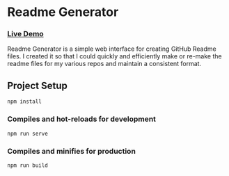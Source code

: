 # Readme Generator
### **[Live Demo](https://adamnizol.github.io/readmegenerator/)**

Readme Generator is a simple web interface for creating GitHub Readme files. I created it so that I could quickly and efficiently make or re-make the readme files for my various repos and maintain a consistent format.

## Project Setup
```
npm install
```

### Compiles and hot-reloads for development
```
npm run serve
```

### Compiles and minifies for production
```
npm run build
``` 
